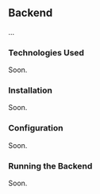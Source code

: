 ## Backend

...

### Technologies Used

Soon.

### Installation

Soon.

### Configuration

Soon.

### Running the Backend

Soon.